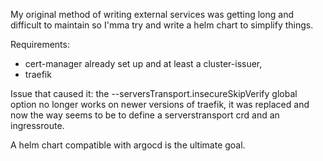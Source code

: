 My original method of writing external services was getting long and difficult to maintain so I'mma try and write a helm chart to simplify things.

Requirements: 
* cert-manager already set up and at least a cluster-issuer, 
* traefik

Issue that caused it:
 the --serversTransport.insecureSkipVerify global option no longer works on newer versions of traefik, it was replaced and now the way seems to be to define a serverstransport crd and an ingressroute. 

A helm chart compatible with argocd is the ultimate goal.

